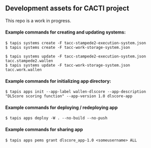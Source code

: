 ## Development assets for CACTI project

This repo is a work in progress.


#### Example commands for creating and updating systems:

```
$ tapis systems create -F tacc-stampede2-execution-system.json
$ tapis systems create -F tacc-work-storage-system.json
```

```
$ tapis systems update -F tacc-stampede2-execution-system.json  tacc.stampede2.wallen
$ tapis systems update -F tacc-work-storage-system.json  tacc.work.wallen
```

#### Example commands for initializing app directory:

```
$ tapis apps init --app-label wallen-dlscore --app-description "DLScore scoring function" --app-version 1.0 dlscore-app
```

#### Example commands for deploying / redeploying app

```
$ tapis apps deploy -W . --no-build --no-push
```


#### Example commands for sharing app

```
$ tapis apps pems grant dlscore_app-1.0 <someusername> ALL
```
